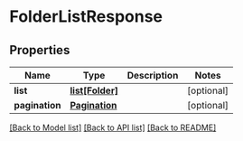 # FolderListResponse

## Properties
Name | Type | Description | Notes
------------ | ------------- | ------------- | -------------
**list** | [**list[Folder]**](Folder.md) |  | [optional] 
**pagination** | [**Pagination**](Pagination.md) |  | [optional] 

[[Back to Model list]](../README.md#documentation-for-models) [[Back to API list]](../README.md#documentation-for-api-endpoints) [[Back to README]](../README.md)

